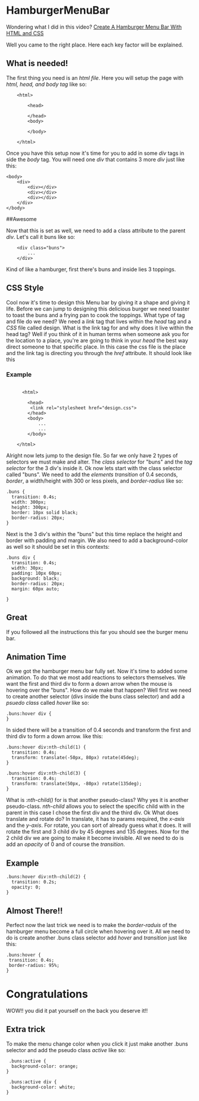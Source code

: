 # HamburgerMenuBar

Wondering what I did in this video?
[Create A Hamburger Menu Bar With HTML and CSS](https://www.youtube.com/watch?v=lH-78zRNh30&ab_channel=KizitoNjoku)

Well you came to the right place. Here each key factor will be explained.

## What is needed!

The first thing you need is an _html file_. Here you will setup the page with _html, head, and body tag_ like so:

```
    <html>

        <head>

        </head>
        <body>

        </body>

    </html>

```

Once you have this setup now it's time for you to add in some _div_ tags in side the _body_ tag. You will need one _div_ that contains 3 more _div_ just like this:

```
<body>
    <div>
        <div></div>
        <div></div>
        <div></div>
    </div>
</body>

```

##Awesome

Now that this is set as well, we need to add a class attribute to the parent _div_. Let's call it buns like so:

```
    <div class="buns">
        ...
    </div>

```

Kind of like a hamburger, first there's buns and inside lies 3 toppings.

## CSS Style

Cool now it's time to design this Menu bar by giving it a shape and giving it life.
Before we can jump to designing this delicious burger we need toaster to toast the buns and a frying pan to cook the toppings. What type of tag and file do we need? We need a _link_ tag that lives within the _head_ tag and a _CSS_ file called design. What is the link tag for and why does it live within the head tag? Well if you think of it in human terms when someone ask you for the location to a place, you're are going to think in your _head_ the best way direct someone to that specific place. In this case the css file is the place and the link tag is directing you through the _href_ attribute. It should look like this

### Example

```

      <html>

        <head>
         <link rel="stylesheet href="design.css">
        </head>
        <body>
            ...
            ...
        </body>

    </html>

```

Alright now lets jump to the design file. So far we only have 2 types of selectors we must make and alter. The _class selector_ for "buns" and the _tag selector_ for the 3 div's inside it. Ok now lets start with the class selector called "buns". We need to add the _elements_ _transition_ of 0.4 seconds, _border_, a width/height with 300 or less pixels, and _border-radius_ like so:

```
.buns {
  transition: 0.4s;
  width: 300px;
  height: 300px;
  border: 10px solid black;
  border-radius: 20px;
}

```

Next is the 3 div's within the "buns" but this time replace the height and border with padding and margin. We also need to add a background-color as well so it should be set in this contexts:

```
.buns div {
  transition: 0.4s;
  width: 30px;
  padding: 10px 60px;
  background: black;
  border-radius: 20px;
  margin: 60px auto;

}
```

## Great

If you followed all the instructions this far you should see the burger menu bar.

## Animation Time

Ok we got the hamburger menu bar fully set. Now it's time to added some animation. To do that we most add reactions to selectors themselves. We want the first and third div to form a down arrow when the mouse is hovering over the "buns". How do we make that happen? Well first we need to create another selector (divs inside the buns class selector) and add a _psuedo class_ called _hover_ like so:

```
.buns:hover div {
}

```

In sided there will be a transition of 0.4 seconds and transform the first and third div to form a down arrow.
like this:

```
.buns:hover div:nth-child(1) {
  transition: 0.4s;
  transform: translate(-50px, 80px) rotate(45deg);
}

.buns:hover div:nth-child(3) {
  transition: 0.4s;
  transform: translate(50px, -80px) rotate(135deg);
}

```

What is _:nth-child()_ for is that another pseudo-class? Why yes it is another pseudo-class. _nth-child_ allows you to select the specific child with in the parent in this case I chose the first div and the third div. Ok What does translate and rotate do? In translate, it has to params required, the _x-axis_ and the _y-axis_.
For rotate, you can sort of already guess what it does. It will rotate the first and 3 child div by 45 degrees and 135 degrees. Now for the 2 child div we are going to make it become invisible. All we need to do is add an _opacity_ of 0 and of course the _transition_.

## Example

```
.buns:hover div:nth-child(2) {
  transition: 0.2s;
  opacity: 0;
}

```

## Almost There!!

Perfect now the last trick we need is to make the _border-raduis_ of the hamburger menu become a full circle when hovering over it. All we need to do is create another .buns class selector add _hover_ and _transition_ just like this:

```
.buns:hover {
 transition: 0.4s;
 border-radius: 95%;
}
```

# Congratulations

WOW!! you did it pat yourself on the back you deserve it!!

## Extra trick

To make the menu change color when you click it just make another .buns selector and add the pseudo class _active_
like so:

```
 .buns:active {
  background-color: orange;
}

 .buns:active div {
  background-color: white;
}


```
